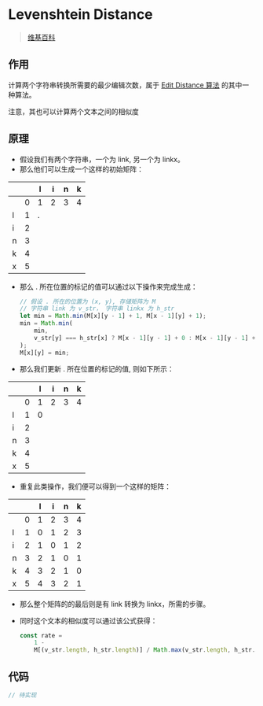 # Levenshtein Distance

> [维基百科](https://en.wikipedia.org/wiki/Levenshtein_distance)

## 作用

计算两个字符串转换所需要的最少编辑次数，属于 [Edit Distance 算法](https://en.wikipedia.org/wiki/Edit_distance) 的其中一种算法。

注意，其也可以计算两个文本之间的相似度

## 原理

-   假设我们有两个字符串，一个为 link, 另一个为 linkx。
-   那么他们可以生成一个这样的初始矩阵：

|     |     | l   | i   | n   | k   |
| :-- | --- | --- | --- | --- | --- |
|     | 0   | 1   | 2   | 3   | 4   |
| l   | 1   | .   |     |     |     |
| i   | 2   |     |     |     |     |
| n   | 3   |     |     |     |     |
| k   | 4   |     |     |     |     |
| x   | 5   |     |     |     |     |

-   那么 . 所在位置的标记的值可以通过以下操作来完成生成：

    ```js
    // 假设 . 所在的位置为 (x, y), 存储矩阵为 M
    // 字符串 link 为 v_str， 字符串 linkx 为 h_str
    let min = Math.min(M[x][y - 1] + 1, M[x - 1][y] + 1);
    min = Math.min(
        min,
        v_str[y] === h_str[x] ? M[x - 1][y - 1] + 0 : M[x - 1][y - 1] + 1,
    );
    M[x][y] = min;
    ```

-   那么我们更新 . 所在位置的标记的值, 则如下所示：

|     |     | l   | i   | n   | k   |
| :-- | --- | --- | --- | --- | --- |
|     | 0   | 1   | 2   | 3   | 4   |
| l   | 1   | 0   |     |     |     |
| i   | 2   |     |     |     |     |
| n   | 3   |     |     |     |     |
| k   | 4   |     |     |     |     |
| x   | 5   |     |     |     |     |

-   重复此类操作，我们便可以得到一个这样的矩阵：

|     |     | l   | i   | n   | k   |
| :-- | --- | --- | --- | --- | --- |
|     | 0   | 1   | 2   | 3   | 4   |
| l   | 1   | 0   | 1   | 2   | 3   |
| i   | 2   | 1   | 0   | 1   | 2   |
| n   | 3   | 2   | 1   | 0   | 1   |
| k   | 4   | 3   | 2   | 1   | 0   |
| x   | 5   | 4   | 3   | 2   | 1   |

-   那么整个矩阵的的最后则是有 link 转换为 linkx，所需的步骤。
-   同时这个文本的相似度可以通过该公式获得：

    ```js
    const rate =
        1 -
        M[(v_str.length, h_str.length)] / Math.max(v_str.length, h_str.length);
    ```

## 代码

```js
// 待实现
```
